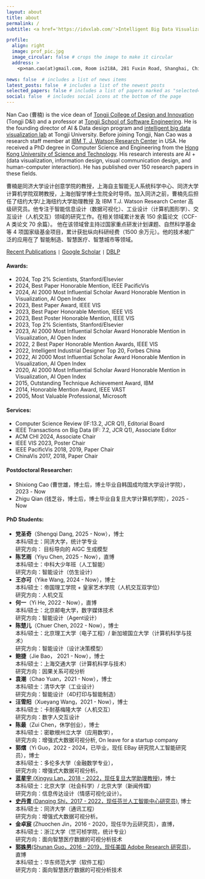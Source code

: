 ```yaml
---
layout: about
title: about
permalink: /
subtitle: <a href='https://idvxlab.com/'>Intelligent Big Data Visualization Lab</a>, <a href='https://en.tongji.edu.cn/'>Tongji University</a>

profile:
  align: right
  image: prof_pic.jpg
  image_circular: false # crops the image to make it circular
  address: >
    <p>nan.cao(at)gmail.com, Room is218A, 281 Fuxin Road, Shanghai, China</p>

news: false  # includes a list of news items
latest_posts: false  # includes a list of the newest posts
selected_papers: false # includes a list of papers marked as "selected={true}"
social: false  # includes social icons at the bottom of the page
---
```

Nan Cao (曹楠) is the vice dean of [Tongji College of Design and Innovation](https://tjdi.tongji.edu.cn/) (Tongji D&I) and a professor at [Tongji School of Software Engineering](https://sse.tongji.edu.cn/index.htm). He is the founding director of AI & Data design program and [intelligent big data visualization lab](https://idvxlab.com/) at Tongji University. Before joining Tongji, Nan Cao was a research staff member at [IBM T. J. Watson Research Center](https://research.ibm.com/labs/watson/) in USA. He received a PhD degree in Computer Science and Engineering from the [Hong Kong University of Science and Technology](https://hkust.edu.hk/). His research interests are AI + (data visualization, information design, visual communication design, and human-computer interaction). He has published over 150 research papers in these fields.

曹楠是同济大学设计创意学院的教授，上海自主智能无人系统科学中心、同济大学计算机学院双聘教授，上海创智学博士生院全时导师。加入同济之前，曹楠先后担任了纽约大学/上海纽约大学助理教授 及 IBM T.J. Watson Research Center 高级研究员。他专注于智能信息设计（数据可视化）、工业设计（计算机图形学）、交互设计（人机交互）领域的研究工作。在相关领域累计发表 150 余篇论文（CCF-A 类论文 70 余篇）。 他在该领域曾主持过国家重点研发计划课题、自然科学基金等 4 项国家级基金项目，累计获批纵向科研经费（1500 余万元）。他的技术被广泛的应用在了 智能制造、智慧医疗、智慧城市等领域。

[Recent Publications](https://idvxlab.com/publication.html) <code>|</code> [Google Scholar](https://scholar.google.com/citations?user=5I0mFcsAAAAJ) <code>|</code> [DBLP](https://dblp.org/pid/66/5146-1.html)

#### Awards:
- 2024, Top 2% Scientists, Stanford/Elsevier
- 2024, Best Paper Honorable Mention, IEEE PacificVis
- 2024, AI 2000 Most Influential Scholar Award Honorable Mention in Visualization, AI Open Index
- 2023, Best Paper Award, IEEE VIS
- 2023, Best Paper Honorable Mention, IEEE VIS
- 2023, Best Poster Honorable Mention, IEEE VIS
- 2023, Top 2% Scientists, Stanford/Elsevier
- 2023, AI 2000 Most Influential Scholar Award Honorable Mention in Visualization, AI Open Index
- 2022, 2 Best Paper Honorable Mention Awards, IEEE VIS
- 2022, Intelligent Industrial Designer Top 20, Forbes China
- 2022, AI 2000 Most Influential Scholar Award Honorable Mention in Visualization, AI Open Index
- 2020, AI 2000 Most Influential Scholar Award Honorable Mention in Visualization, AI Open Index
- 2015, Outstanding Technique Achievement Award, IBM
- 2014, Honorable Mention Award, IEEE VAST
- 2005, Most Valuable Professional, Microsoft  

#### Services:
- Computer Science Review (IF:13.2, JCR Q1), Editorial Board
- IEEE Transactions on Big Data (IF: 7.2, JCR Q1), Associate Editor
- ACM CHI 2024, Associate Chair
- IEEE VIS 2023, Poster Chair
- IEEE PacificVis 2018, 2019, Paper Chair
- ChinaVis 2017, 2018, Paper Chair


#### Postdoctoral Researcher: 
- Shixiong Cao (曹世雄，博士后，博士毕业自韩国成均馆大学设计学院），2023 - Now
- Zhigu Qian (钱芝谷，博士后，博士毕业自复旦大学计算机学院），2025 - Now


#### PhD Students: 
- **党圣奇**（Shengqi Dang, 2025 - Now），博士<br>
  本科/硕士：同济大学，统计学专业 <br>
  研究方向： 目标导向的 AIGC 生成模型
- **陈艺雨**（Yiyu Chen, 2025 - Now），直博<br>
  本科/硕士：中科大少年班（人工智能）<br>
  研究方向：智能设计（仿生设计）
- **王亦可**（Yike Wang, 2024 - Now），博士<br>
  本科/硕士：帝国理工学院 + 皇家艺术学院（人机交互双学位） <br>
  研究方向：人机交互
- **何一**（Yi He, 2022 - Now），直博<br>
  本科/硕士：北京邮电大学，数字媒体技术 <br>
  研究方向：智能设计（Agent设计）
- **陈楚儿**（Chuer Chen, 2022 - Now），博士<br>
  本科/硕士：北京理工大学（电子工程）/ 新加坡国立大学（计算机科学与技术）<br>
  研究方向：智能设计（设计决策模型）
- **鲍捷**（Jie Bao， 2021 - Now），博士<br>
  本科/硕士：上海交通大学（计算机科学与技术）<br>
  研究方向：因果关系可视分析
- **袁潮**（Chao Yuan，2021 - Now），博士<br>
  本科/硕士：清华大学（工业设计）<br>
  研究方向：智能设计（4D打印与智能制造）
- **汪雪阳**（Xueyang Wang，2021 - Now），博士<br>
  本科/硕士：卡耐基梅隆大学（人机交互）<br>
  研究方向：数字人交互设计
- **陈最**（Zui Chen，休学创业），博士<br>
  本科/硕士：密歇根州立大学（应用数学），<br>
  研究方向：增强式大数据可视分析, On leave for a startup company
- **郭熠**（Yi Guo，2022 - 2024，已毕业，现任 EBay 研究院人工智能研究员），博士<br>
  本科/硕士：多伦多大学（金融数学专业），<br>
  研究方向：增强式大数据可视分析。
- [**蓝星宇** (Xingyu Lan，2018 - 2022，现任复旦大学助理教授)](https://olivialan.github.io/)，博士<br>
  本科/硕士：北京大学（社会科学）/ 北京大学（新闻传媒）<br>
  研究方向：信息传达设计（情感可视化设计）。
- [**史丹青** (Danqing Shi，2017 - 2022，现任芬兰人工智能中心研究员)](https://sdq.github.io/), 博士<br>
  本科/硕士：同济大学（通讯工程）<br>
  研究方向：增强式大数据可视分析。 
- **金卓宸** (Zhuochen Jin，2016 - 2020，现任华为云研究员），直博，<br>
  本科/硕士：浙江大学（竺可桢学院，统计专业）<br>
  研究方向：面向智慧医疗数据的可视分析技术
- [**郭姝男**(Shunan Guo，2016 - 2019，现任美国 Adobe Research 研究员)](https://research.adobe.com/person/shunan-guo/)，直博 <br>
  本科/硕士：华东师范大学（软件工程）<br>
  研究方向：面向智慧医疗数据的可视分析技术
